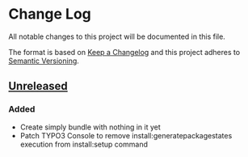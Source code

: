 # Change Log
All notable changes to this project will be documented in this file.

The format is based on [Keep a Changelog](http://keepachangelog.com/) 
and this project adheres to [Semantic Versioning](http://semver.org/).

## [Unreleased]
### Added
- Create simply bundle with nothing in it yet
- Patch TYPO3 Console to remove install:generatepackagestates execution from install:setup command

[Unreleased]: https://github.com/Bartacus/BartacusPlatformshBundle/compare/d84fd9f...HEAD
